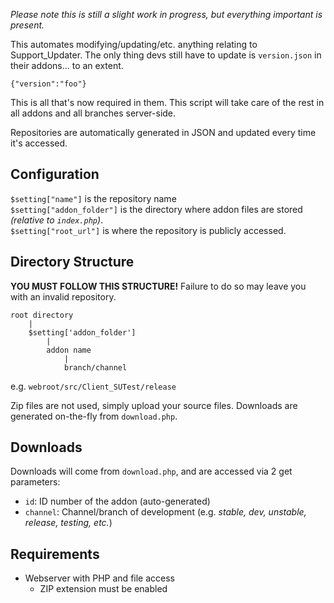 *Please note this is still a slight work in progress, but everything important is present.*

This automates modifying/updating/etc. anything relating to Support_Updater. The only thing devs still have to update is `version.json` in their addons... to an extent.

```
{"version":"foo"}
```

This is all that's now required in them.   This script will take care of the rest in all addons and all branches server-side.

Repositories are automatically generated in JSON and updated every time it's accessed.
## Configuration
`$setting["name"]` is the repository name  
`$setting["addon_folder"]` is the directory where addon files are stored *(relative to `index.php`)*.  
`$setting["root_url"]` is where the repository is publicly accessed.

## Directory Structure
**YOU MUST FOLLOW THIS STRUCTURE!** Failure to do so may leave you with an invalid repository.

```
root directory
    |
    $setting['addon_folder']
        |
        addon name
            |
            branch/channel
```
e.g. `webroot/src/Client_SUTest/release`

Zip files are not used, simply upload your source files. Downloads are generated on-the-fly from `download.php`.

## Downloads
Downloads will come from `download.php`, and are accessed via 2 get parameters:

- `id`: ID number of the addon (auto-generated)
- `channel`: Channel/branch of development (e.g. *stable, dev, unstable, release, testing, etc.*)

## Requirements
- Webserver with PHP and file access
  - ZIP extension must be enabled